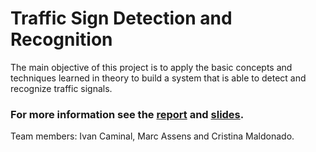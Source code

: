 # Traffic Sign Detection and Recognition
The main objective of this project is to apply the basic concepts and techniques learned in theory to build a system that is able to detect and recognize traffic signals.

### For more information see the [report](https://drive.google.com/file/d/10vBHcm1pjT94oODuujYv4m8KubnD66HP/view?usp=sharing) and [slides](https://docs.google.com/presentation/d/1imCmsvaMVznisyVnf51vYq0X1DoZKBBjUwXH9E771KY/edit?usp=sharing).

Team members: Ivan Caminal, Marc Assens and Cristina Maldonado.
